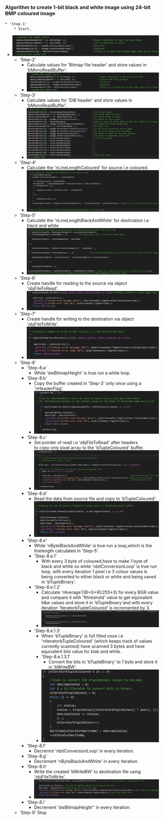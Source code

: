 
### Algorithm to create 1-bit black and white image using 24-bit BMP coloured image

	* 'Step-1'
		* Start.
* ![Step-2](https://github.com/1MrSharma/Major_Project/blob/White_Belt/Step-2.png)
	* 'Step-2' 
		* Calculate values for 'Bitmap file header' and store values in 'bMonoReadBuffer'.
		* ![Step-2](https://github.com/1MrSharma/Major_Project/blob/White_Belt/Step-2.png)
	* 'Step-3'
		* Calculate values for 'DIB header' and store values in 'bMonoReadBuffer'.
		* ![Step-3](https://github.com/1MrSharma/Major_Project/blob/White_Belt/Step-3.png)
	* 'Step-4'
		* Calculate the 'nLineLengthColoured' for source i.e coloured.
		* ![Step-4](https://github.com/1MrSharma/Major_Project/blob/White_Belt/Step-4.png)
	* 'Step-5'
		* Calculate the 'nLineLengthBlackAndWhite' for destination i.e black and white
		* ![Step-5](https://github.com/1MrSharma/Major_Project/blob/White_Belt/Step-5.png)
	* 'Step-6'
		* Create handle for reading to the source via object 'objFileToRead'.
		* ![Step-6](https://github.com/1MrSharma/Major_Project/blob/White_Belt/Step-6.png)
	* 'Step-7'
		* Create handle for writing to the destination via object 'objFileToWrite'.
		* ![Step-7](https://github.com/1MrSharma/Major_Project/blob/White_Belt/Step-7.png)
	* 'Step-8'
		* 'Step-8.a'
			* While 'dwBitmapHeight' is true run a while loop.
		* 'Step-8.b' 
			* Copy the buffer created in 'Step-3' only once using a 'nHeaderFlag'.
			* ![Step-8.b](https://github.com/1MrSharma/Major_Project/blob/White_Belt/Step-8.b.png)
		* 'Step-8.c'
			* Set pointer of read i.e 'objFileToRead' after headers  
			  to copy only pixel array to the 'bTupleColoured' buffer.
			* ![Step-8.c](https://github.com/1MrSharma/Major_Project/blob/White_Belt/Step-8.c.png)
		* 'Step-8.d'
			* Read the data from source file and copy to 'bTupleColoured'.
			* ![Step-8.d](https://github.com/1MrSharma/Major_Project/blob/White_Belt/Step-8.d.png)
		* 'Step-8.e'
			* While 'nByteBlackAndWhite' is true run a loop,which is the linelength
			calculated in 'Step-5'.
			* 'Step-8.e.1' 
				* With every 3 byte of coloured,have to make 1 byte of black and white
				so while 'nbitConversionLoop' is true run loop, with every iteration
				1 pixel i.e 3 colour values is being converted to either black or white
				and being saved in 'bTupleBinary'.
			* 'Step-8.e.1.2'
				* Calculate 'rAverage'((B+G+R)/255*3) for every BGR value and compare 
		  		  it with 'fthreshold' value to get equivalent b&w values and store
				  it in 'bTupleBinary'and with every iteration 'IteratorbTupleColoured'
				  is incremented by 3.
				* ![Step-8.e.1.2](https://github.com/1MrSharma/Major_Project/blob/White_Belt/Step-8.e.1.2.png)
			* 'Step-8.e.1.3' 
				* When 'bTupleBinary' is full filled once i.e 'nIteratorbTupleColoured'
				  (which keeps track of values currently scanned) have scanned 3 bytes
				   and have equivalent bits value for blak and white.
				* 'Step-8.e.1.3.1'
					* Convert the bits in 'bTupleBinary' to 1 byte and store it in
					'bWriteBW'.
				* ![Step-8.e.1.3](https://github.com/1MrSharma/Major_Project/blob/White_Belt/Step-8.e.1.3.png)
		* 'Step-8.f'
			* Decremnt 'nbitConversionLoop' in every iteration.
		* 'Step-8.g'
			* Decrement 'nByteBlackAndWhite' in every iteration.
		* 'Step-8.h'
			* Write the created 'bWriteBW' to destination file using 'objFileToWrite'.
			* ![Step-8.h](https://github.com/1MrSharma/Major_Project/blob/White_Belt/Step-8.h.png)
		* 'Step-8.i'
			* Decrement 'dwBitmapHeight'' in every iteration.
	* 'Step-9' Stop

